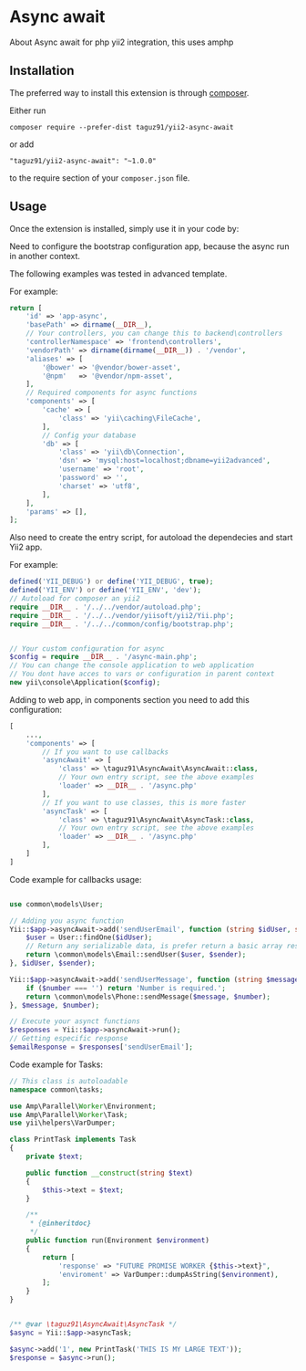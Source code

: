 Async await
===========
About Async await for php yii2 integration, this uses amphp

Installation
------------

The preferred way to install this extension is through [composer](http://getcomposer.org/download/).

Either run

```
composer require --prefer-dist taguz91/yii2-async-await
```

or add

```
"taguz91/yii2-async-await": "~1.0.0"
```

to the require section of your `composer.json` file.


Usage
-----

Once the extension is installed, simply use it in your code by: 

Need to configure the bootstrap configuration app, because the async run in another context.

The following examples was tested in advanced template.

For example: 
```php
return [
    'id' => 'app-async',
    'basePath' => dirname(__DIR__),
    // Your controllers, you can change this to backend\controllers
    'controllerNamespace' => 'frontend\controllers',
    'vendorPath' => dirname(dirname(__DIR__)) . '/vendor',
    'aliases' => [
        '@bower' => '@vendor/bower-asset',
        '@npm'   => '@vendor/npm-asset',
    ],
    // Required components for async functions 
    'components' => [
        'cache' => [
            'class' => 'yii\caching\FileCache',
        ],
        // Config your database 
        'db' => [
            'class' => 'yii\db\Connection',
            'dsn' => 'mysql:host=localhost;dbname=yii2advanced',
            'username' => 'root',
            'password' => '',
            'charset' => 'utf8',
        ],
    ],
    'params' => [],
];
```

Also need to create the entry script, for autoload the dependecies and start Yii2 app. 

For example: 
```php
defined('YII_DEBUG') or define('YII_DEBUG', true);
defined('YII_ENV') or define('YII_ENV', 'dev');
// Autoload for composer an yii2 
require __DIR__ . '/../../vendor/autoload.php';
require __DIR__ . '/../../vendor/yiisoft/yii2/Yii.php';
require __DIR__ . '/../../common/config/bootstrap.php';


// Your custom configuration for async 
$config = require __DIR__ . '/async-main.php';
// You can change the console application to web application 
// You dont have acces to vars or configuration in parent context
new yii\console\Application($config);
```

Adding to web app, in components section you need to add this configuration:  

```php 
[
    ...,
    'components' => [
        // If you want to use callbacks 
        'asyncAwait' => [
            'class' => \taguz91\AsyncAwait\AsyncAwait::class,
            // Your own entry script, see the above examples
            'loader' => __DIR__ . '/async.php'
        ],
        // If you want to use classes, this is more faster 
        'asyncTask' => [
            'class' => \taguz91\AsyncAwait\AsyncTask::class,
            // Your own entry script, see the above examples
            'loader' => __DIR__ . '/async.php'
        ],
    ]
]
```

Code example for callbacks usage:

```php 

use common\models\User;

// Adding you async function 
Yii::$app->asyncAwait->add('sendUserEmail', function (string $idUser, string $sender) {
    $user = User::findOne($idUser);
    // Return any serializable data, is prefer return a basic array response 
    return \common\models\Email::sendUser($user, $sender);
}, $idUser, $sender);

Yii::$app->asyncAwait->add('sendUserMessage', function (string $message, string $number) {
    if ($number === '') return 'Number is required.';
    return \common\models\Phone::sendMessage($message, $number);
}, $message, $number);

// Execute your asynct functions 
$responses = Yii::$app->asyncAwait->run();
// Getting especific response
$emailResponse = $responses['sendUserEmail'];

```

Code example for Tasks:

```php
// This class is autoloadable 
namespace common\tasks;

use Amp\Parallel\Worker\Environment;
use Amp\Parallel\Worker\Task;
use yii\helpers\VarDumper;

class PrintTask implements Task
{
    private $text;

    public function __construct(string $text)
    {
        $this->text = $text;
    }

    /**
     * {@inheritdoc}
     */
    public function run(Environment $environment)
    {
        return [
            'response' => "FUTURE PROMISE WORKER {$this->text}",
            'enviroment' => VarDumper::dumpAsString($environment),
        ];
    }
}


/** @var \taguz91\AsyncAwait\AsyncTask */
$async = Yii::$app->asyncTask;

$async->add('1', new PrintTask('THIS IS MY LARGE TEXT'));
$response = $async->run();
```